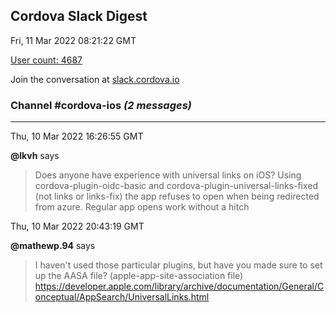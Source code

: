 ## Cordova Slack Digest
Fri, 11 Mar 2022 08:21:22 GMT

[User count: 4687](https://cordova.slack.com/)


Join the conversation at [slack.cordova.io](http://slack.cordova.io/)

### __Channel #cordova-ios__ _(2 messages)_
---

Thu, 10 Mar 2022 16:26:55 GMT

__@lkvh__ says 
> Does anyone have experience with universal links on iOS? Using cordova-plugin-oidc-basic and cordova-plugin-universal-links-fixed (not links or links-fix) the app refuses to open when being redirected from azure. Regular app opens work without a hitch
> 

Thu, 10 Mar 2022 20:43:19 GMT

__@mathewp.94__ says 
> I haven't used those particular plugins, but have you made sure to set up the AASA file? (apple-app-site-association file)
> <https://developer.apple.com/library/archive/documentation/General/Conceptual/AppSearch/UniversalLinks.html>
> 
